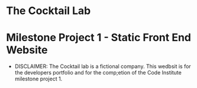 # The Cocktail Lab 
# Milestone Project 1 - Static Front End Website 

* DISCLAIMER: The Cocktail lab is a fictional company. This wedbsit is for the developers portfolio and for the comp;etion of the Code Institute milestone project 1. 

